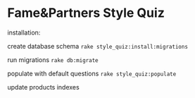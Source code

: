 Fame&Partners Style Quiz
=======================

installation:

create database schema
`rake style_quiz:install:migrations`

run migrations
`rake db:migrate`

populate with default questions
`rake style_quiz:populate`

update products indexes
